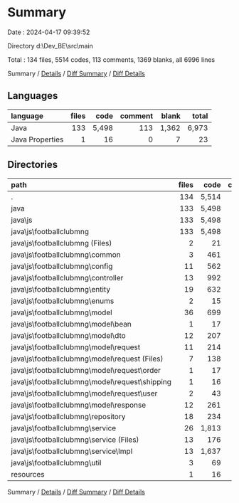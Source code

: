 # Summary

Date : 2024-04-17 09:39:52

Directory d:\\Dev_BE\\src\\main

Total : 134 files,  5514 codes, 113 comments, 1369 blanks, all 6996 lines

Summary / [Details](details.md) / [Diff Summary](diff.md) / [Diff Details](diff-details.md)

## Languages
| language | files | code | comment | blank | total |
| :--- | ---: | ---: | ---: | ---: | ---: |
| Java | 133 | 5,498 | 113 | 1,362 | 6,973 |
| Java Properties | 1 | 16 | 0 | 7 | 23 |

## Directories
| path | files | code | comment | blank | total |
| :--- | ---: | ---: | ---: | ---: | ---: |
| . | 134 | 5,514 | 113 | 1,369 | 6,996 |
| java | 133 | 5,498 | 113 | 1,362 | 6,973 |
| java\\js | 133 | 5,498 | 113 | 1,362 | 6,973 |
| java\\js\\footballclubmng | 133 | 5,498 | 113 | 1,362 | 6,973 |
| java\\js\\footballclubmng (Files) | 2 | 21 | 0 | 10 | 31 |
| java\\js\\footballclubmng\\common | 3 | 461 | 16 | 152 | 629 |
| java\\js\\footballclubmng\\config | 11 | 562 | 11 | 101 | 674 |
| java\\js\\footballclubmng\\controller | 13 | 992 | 18 | 169 | 1,179 |
| java\\js\\footballclubmng\\entity | 19 | 632 | 11 | 226 | 869 |
| java\\js\\footballclubmng\\enums | 2 | 15 | 0 | 9 | 24 |
| java\\js\\footballclubmng\\model | 36 | 699 | 0 | 220 | 919 |
| java\\js\\footballclubmng\\model\\bean | 1 | 17 | 0 | 5 | 22 |
| java\\js\\footballclubmng\\model\\dto | 12 | 207 | 0 | 81 | 288 |
| java\\js\\footballclubmng\\model\\request | 11 | 214 | 0 | 66 | 280 |
| java\\js\\footballclubmng\\model\\request (Files) | 7 | 138 | 0 | 36 | 174 |
| java\\js\\footballclubmng\\model\\request\\order | 1 | 17 | 0 | 7 | 24 |
| java\\js\\footballclubmng\\model\\request\\shipping | 1 | 16 | 0 | 5 | 21 |
| java\\js\\footballclubmng\\model\\request\\user | 2 | 43 | 0 | 18 | 61 |
| java\\js\\footballclubmng\\model\\response | 12 | 261 | 0 | 68 | 329 |
| java\\js\\footballclubmng\\repository | 18 | 234 | 1 | 106 | 341 |
| java\\js\\footballclubmng\\service | 26 | 1,813 | 41 | 352 | 2,206 |
| java\\js\\footballclubmng\\service (Files) | 13 | 176 | 1 | 81 | 258 |
| java\\js\\footballclubmng\\service\\Impl | 13 | 1,637 | 40 | 271 | 1,948 |
| java\\js\\footballclubmng\\util | 3 | 69 | 15 | 17 | 101 |
| resources | 1 | 16 | 0 | 7 | 23 |

Summary / [Details](details.md) / [Diff Summary](diff.md) / [Diff Details](diff-details.md)